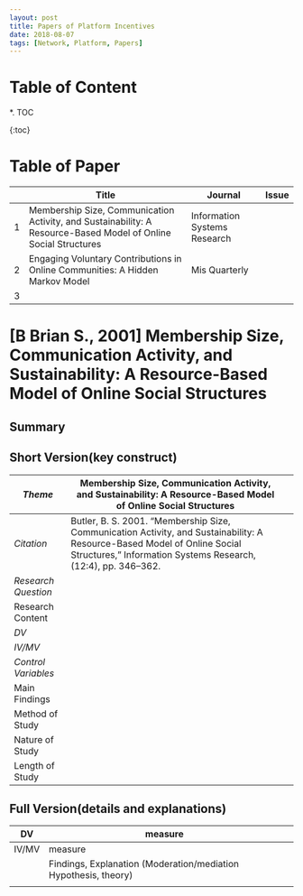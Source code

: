 ```yaml
---
layout: post
title: Papers of Platform Incentives
date: 2018-08-07
tags: [Network, Platform, Papers]
---
```


# Table of Content

*. TOC

{:toc}

# Table of Paper

|      | Title                                                        | Journal                      | Issue |
| :--- | ------------------------------------------------------------ | ---------------------------- | ----- |
| 1    | Membership Size, Communication Activity, and Sustainability: A Resource-Based Model of Online Social Structures | Information Systems Research |       |
| 2    | Engaging Voluntary Contributions in Online Communities: A Hidden Markov Model | Mis Quarterly                |       |
| 3    |                                                              |                              |       |

# [B Brian S., 2001] Membership Size, Communication Activity, and Sustainability: A Resource-Based Model of Online Social Structures

## Summary





## Short Version(key construct)

| *Theme*             | Membership Size, Communication Activity, and Sustainability: A Resource-Based Model of Online Social Structures |      |
| ------------------- | ------------------------------------------------------------ | ---- |
| *Citation*          | Butler, B. S. 2001. “Membership Size, Communication Activity, and Sustainability: A Resource-Based Model of Online Social Structures,” Information Systems Research, (12:4), pp. 346–362. |      |
| *Research Question* |                                                              |      |
| Research Content    |                                                              |      |
| *DV*                |                                                              |      |
| *IV/MV*             |                                                              |      |
| *Control Variables* |                                                              |      |
| Main Findings       |                                                              |      |
| Method of Study     |                                                              |      |
| Nature of Study     |                                                              |      |
| Length of Study     |                                                              |      |

## Full Version(details and explanations)

| DV    | measure                                                      |      |
| ----- | ------------------------------------------------------------ | ---- |
| IV/MV | measure                                                      |      |
|       | Findings, Explanation (Moderation/mediation Hypothesis, theory) |      |
|       |                                                              |      |

